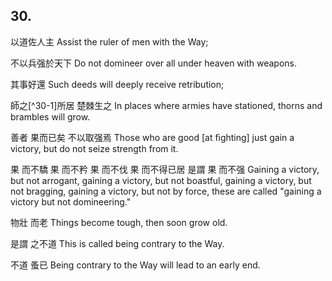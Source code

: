## 30.

以道佐人主
Assist the ruler of men with the Way;

不以兵强於天下
Do not domineer over all under heaven with weapons.

其事好還
Such deeds will deeply receive retribution;

師之[^30-1]所居
楚棘生之
In places where armies have stationed,
thorns and brambles will grow.

善者
果而已矣
不以取强焉
Those who are good [at ﬁghting]
just gain a victory,
but do not seize strength from it.

果
而不驕
果
而不矜
果
而不伐
果
而不得已居
是謂
果
而不强
Gaining a victory,
but not arrogant,
gaining a victory,
but not boastful,
gaining a victory,
but not bragging,
gaining a victory,
but not by force,
these are called
"gaining a victory
but not domineering."

物壯
而老
Things become tough,
then soon grow old.

是謂
之不道
This is called
being contrary to the Way.

不道
蚤已
Being contrary to the Way
will lead to an early end.
